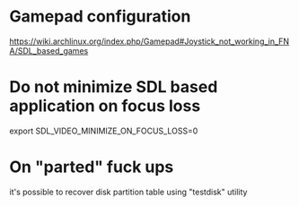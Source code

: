 # Gamepad configuration

https://wiki.archlinux.org/index.php/Gamepad#Joystick_not_working_in_FNA/SDL_based_games

# Do not minimize SDL based application on focus loss

export SDL_VIDEO_MINIMIZE_ON_FOCUS_LOSS=0

# On "parted" fuck ups

it's possible to recover disk partition table using "testdisk" utility
